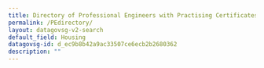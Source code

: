 ```yaml
---
title: Directory of Professional Engineers with Practising Certificates
permalink: /PEdirectory/
layout: datagovsg-v2-search
default_field: Housing
datagovsg-id: d_ec9b8b42a9ac33507ce6ecb2b2680362
description: ""
---
```

